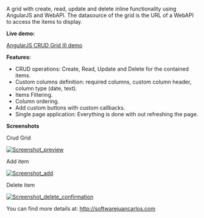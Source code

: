 A grid with create, read, update and delete inline functionality using AngularJS and WebAPI.
The datasource of the grid is the URL of a WebAPI to access the items to display.

<b>Live demo:</b>
<p><a href="http://crud-grid-angular-iii.azurewebsites.net/">AngularJS CRUD Grid III demo</a></p>


<b>Features:</b>

<ul>
<li>CRUD operations: Create, Read, Update and Delete for the contained items.</li>
<li>Custom columns definition: required columns, custom column header, column type (date, text).</li>
<li>Items Filtering.</li>
<li>Column ordering.</li>
<li>Add custom buttons with custom callbacks.</li>
<li>Single page application: Everything is done with out refreshing the page.</li>
</ul>

<b>Screenshots</b>

<p> Crud Grid </p>
<p>
  <a href="https://raw.githubusercontent.com/softwarejc/angularjs-crudgrid/master/Items.Web/screenshots/Screenshot_preview.png">
    <img 
      title="Screenshot_preview" alt="Screenshot_preview" 
      src="https://raw.githubusercontent.com/softwarejc/angularjs-crudgrid/master/Items.Web/screenshots/Screenshot_preview.png">
  </a>
</p>

<p> Add item </p>
<p>
  <a href="https://raw.githubusercontent.com/softwarejc/angularjs-crudgrid/master/Items.Web/screenshots/Screenshot_add.png">
    <img 
      title="Screenshot_add" alt="Screenshot_add" 
      src="https://raw.githubusercontent.com/softwarejc/angularjs-crudgrid/master/Items.Web/screenshots/Screenshot_add.png">
  </a>
</p>

<p> Delete item </p>
<p>
  <a href="https://raw.githubusercontent.com/softwarejc/angularjs-crudgrid/master/Items.Web/screenshots/Screenshot_delete_confirmation.png">
    <img 
      title="Screenshot_delete_confirmation" alt="Screenshot_delete_confirmation" 
      src="https://raw.githubusercontent.com/softwarejc/angularjs-crudgrid/master/Items.Web/screenshots/Screenshot_delete_confirmation.png">
  </a>
</p>

You can find more details at:
<a href="http://softwarejuancarlos.com">http://softwarejuancarlos.com <a/>

